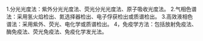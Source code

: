 ## 

1.分光光度法：紫外分光光度法、荧光分光光度法、原子吸收光度法。
2.气相色谱法：采用氢火焰检出、氮选择器检出、电子俘获检出或质谱检出。
3.高效液相色谱法：采用紫外、荧光、电化学或质谱检出。
4，免疫学方法：包括放射免疫法、酶免疫法、荧光免疫法、免疫化学发光法。
